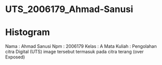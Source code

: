 # UTS_2006179_Ahmad-Sanusi
# Histogram
Nama  : Ahmad Sanusi
Npm   : 2006179
Kelas : A
Mata Kuliah : Pengolahan citra Digital (UTS)
image tersebut termasuk pada citra terang (over Exposed)
